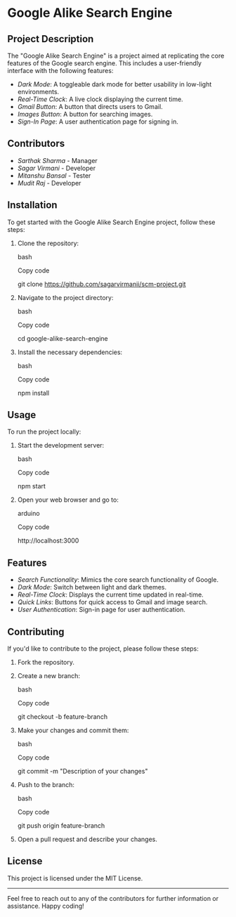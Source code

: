 # Google Alike Search Engine

## Project Description

The "Google Alike Search Engine" is a project aimed at replicating the core features of the Google search engine. This includes a user-friendly interface with the following features:

-   *Dark Mode*: A toggleable dark mode for better usability in low-light environments.
-   *Real-Time Clock*: A live clock displaying the current time.
-   *Gmail Button*: A button that directs users to Gmail.
-   *Images Button*: A button for searching images.
-   *Sign-In Page*: A user authentication page for signing in.

## Contributors

-   *Sarthak Sharma* - Manager
-   *Sagar Virmani* - Developer
-   *Mitanshu Bansal* - Tester
-   *Mudit Raj* - Developer

## Installation

To get started with the Google Alike Search Engine project, follow these steps:

1.  Clone the repository:
    
    bash
    
    Copy code
    
    git clone https://github.com/sagarvirmanii/scm-project.git 
    
2.  Navigate to the project directory:
    
    bash
    
    Copy code
    
    cd google-alike-search-engine 
    
3.  Install the necessary dependencies:
    
    bash
    
    Copy code
    
    npm install 
    

## Usage

To run the project locally:

1.  Start the development server:
    
    bash
    
    Copy code
    
    npm start 
    
2.  Open your web browser and go to:
    
    arduino
    
    Copy code
    
    http://localhost:3000 
    

## Features

-   *Search Functionality*: Mimics the core search functionality of Google.
-   *Dark Mode*: Switch between light and dark themes.
-   *Real-Time Clock*: Displays the current time updated in real-time.
-   *Quick Links*: Buttons for quick access to Gmail and image search.
-   *User Authentication*: Sign-in page for user authentication.

## Contributing

If you'd like to contribute to the project, please follow these steps:

1.  Fork the repository.
2.  Create a new branch:
    
    bash
    
    Copy code
    
    git checkout -b feature-branch 
    
3.  Make your changes and commit them:
    
    bash
    
    Copy code
    
    git commit -m "Description of your changes" 
    
4.  Push to the branch:
    
    bash
    
    Copy code
    
    git push origin feature-branch 
    
5.  Open a pull request and describe your changes.

## License

This project is licensed under the MIT License.

----------

Feel free to reach out to any of the contributors for further information or assistance. Happy coding!
